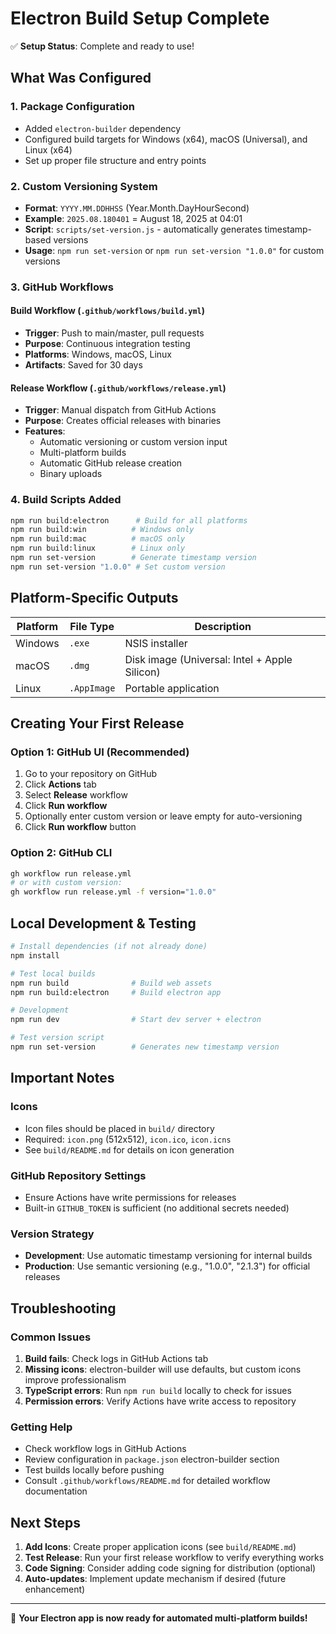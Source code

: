 # Electron Build Setup Complete

✅ **Setup Status**: Complete and ready to use!

## What Was Configured

### 1. Package Configuration
- Added `electron-builder` dependency
- Configured build targets for Windows (x64), macOS (Universal), and Linux (x64)
- Set up proper file structure and entry points

### 2. Custom Versioning System
- **Format**: `YYYY.MM.DDHHSS` (Year.Month.DayHourSecond)
- **Example**: `2025.08.180401` = August 18, 2025 at 04:01
- **Script**: `scripts/set-version.js` - automatically generates timestamp-based versions
- **Usage**: `npm run set-version` or `npm run set-version "1.0.0"` for custom versions

### 3. GitHub Workflows

#### Build Workflow (`.github/workflows/build.yml`)
- **Trigger**: Push to main/master, pull requests
- **Purpose**: Continuous integration testing
- **Platforms**: Windows, macOS, Linux
- **Artifacts**: Saved for 30 days

#### Release Workflow (`.github/workflows/release.yml`)
- **Trigger**: Manual dispatch from GitHub Actions
- **Purpose**: Creates official releases with binaries
- **Features**:
  - Automatic versioning or custom version input
  - Multi-platform builds
  - Automatic GitHub release creation
  - Binary uploads

### 4. Build Scripts Added
```bash
npm run build:electron      # Build for all platforms
npm run build:win          # Windows only
npm run build:mac          # macOS only  
npm run build:linux        # Linux only
npm run set-version        # Generate timestamp version
npm run set-version "1.0.0" # Set custom version
```

## Platform-Specific Outputs

| Platform | File Type | Description |
|----------|-----------|-------------|
| Windows | `.exe` | NSIS installer |
| macOS | `.dmg` | Disk image (Universal: Intel + Apple Silicon) |
| Linux | `.AppImage` | Portable application |

## Creating Your First Release

### Option 1: GitHub UI (Recommended)
1. Go to your repository on GitHub
2. Click **Actions** tab
3. Select **Release** workflow
4. Click **Run workflow**
5. Optionally enter custom version or leave empty for auto-versioning
6. Click **Run workflow** button

### Option 2: GitHub CLI
```bash
gh workflow run release.yml
# or with custom version:
gh workflow run release.yml -f version="1.0.0"
```

## Local Development & Testing

```bash
# Install dependencies (if not already done)
npm install

# Test local builds
npm run build              # Build web assets
npm run build:electron     # Build electron app

# Development
npm run dev                # Start dev server + electron

# Test version script
npm run set-version        # Generates new timestamp version
```

## Important Notes

### Icons
- Icon files should be placed in `build/` directory
- Required: `icon.png` (512x512), `icon.ico`, `icon.icns`
- See `build/README.md` for details on icon generation

### GitHub Repository Settings
- Ensure Actions have write permissions for releases
- Built-in `GITHUB_TOKEN` is sufficient (no additional secrets needed)

### Version Strategy
- **Development**: Use automatic timestamp versioning for internal builds
- **Production**: Use semantic versioning (e.g., "1.0.0", "2.1.3") for official releases

## Troubleshooting

### Common Issues
1. **Build fails**: Check logs in GitHub Actions tab
2. **Missing icons**: electron-builder will use defaults, but custom icons improve professionalism
3. **TypeScript errors**: Run `npm run build` locally to check for issues
4. **Permission errors**: Verify Actions have write access to repository

### Getting Help
- Check workflow logs in GitHub Actions
- Review configuration in `package.json` electron-builder section
- Test builds locally before pushing
- Consult `.github/workflows/README.md` for detailed workflow documentation

## Next Steps

1. **Add Icons**: Create proper application icons (see `build/README.md`)
2. **Test Release**: Run your first release workflow to verify everything works
3. **Code Signing**: Consider adding code signing for distribution (optional)
4. **Auto-updates**: Implement update mechanism if desired (future enhancement)

---

🎉 **Your Electron app is now ready for automated multi-platform builds!**
